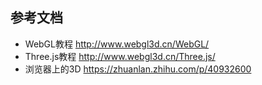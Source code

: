 ## 参考文档
* WebGL教程 http://www.webgl3d.cn/WebGL/
* Three.js教程 http://www.webgl3d.cn/Three.js/
* 浏览器上的3D https://zhuanlan.zhihu.com/p/40932600